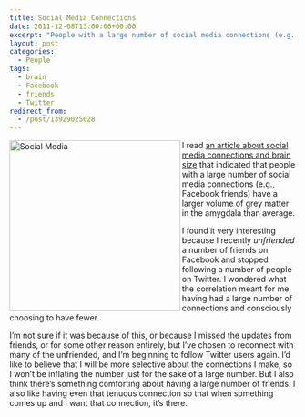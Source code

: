 ```yaml
---
title: Social Media Connections
date: 2011-12-08T13:00:06+00:00
excerpt: "People with a large number of social media connections (e.g., Facebook friends) have a larger volume of grey matter in the amygdala than average."
layout: post
categories:
  - People
tags:
  - brain
  - Facebook
  - friends
  - Twitter
redirect_from:
  - /post/13929025028
---
```

<img src="http://dl.dropbox.com/u/8133385/images/social-media.jpg" alt="Social Media" width="300" align="left" />I read [an article about social media connections and brain size](http://www.cbc.ca/news/health/story/2011/10/19/facebook-brain.html "Facebook friend count linked to brain region size") that indicated that people with a large number of social media connections (e.g., Facebook friends) have a larger volume of grey matter in the amygdala than average.

I found it very interesting because I recently _unfriended_ a number of friends on Facebook and stopped following a number of people on Twitter. I wondered what the correlation meant for me, having had a large number of connections and consciously choosing to have fewer.

I’m not sure if it was because of this, or because I missed the updates from friends, or for some other reason entirely, but I’ve chosen to reconnect with many of the unfriended, and I’m beginning to follow Twitter users again. I’d like to believe that I will be more selective about the connections I make, so I won’t be inflating the number just for the sake of a large number. But I also think there’s something comforting about having a large number of friends. I also like having even that tenuous connection so that when something comes up and I want that connection, it’s there.
